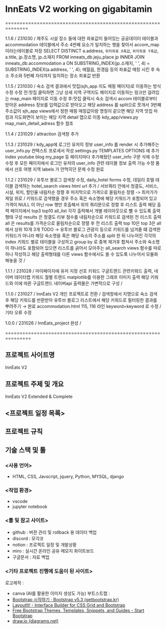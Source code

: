 # InnEats V2 working on gigabitamin



==============================================================

1.1.6 / 231030 / 
제주도 시설 장소 들에 대한 좌표값이 들어있는 공공데이터 테이블과 accommodation 테이블에서 주소 4번째 요소가 일치하는 행을 찾아서 accom_map 이라는테이블로 저장
SELECT DISTINCT a.address, `위치좌표 X축값`, `위치좌표 Y축값`, a.title, jp.장소명, jp.소재지
FROM inneats_db.jeju_place jp
INNER JOIN inneats_db.accommodation a
ON SUBSTRING_INDEX(jp.소재지, ' ', 4) = SUBSTRING_INDEX(a.address, ' ', 4);
애월읍, 한경읍 등의 좌표값 매칭 시킨 후 숙소 주소와 5번째 자리까지 일치하는 장소 좌표값 반환


1.1.5 / 231030 / 
숙소 검색 결과에서 맛집(sjh_app 지도 매핑 페이지)로 이동하는 방식 수정 
수정 전:맛집 클릭하면 그냥 상세 지역 구역지도 페이지로 이동하는 링크만 걸려있는 map_main 페이지로 이동
수정 후:맛집 클릭시 숙소 검색시 accom 테이블로부터 받아온 address 정보를 입력값으로 받아오고 해당 address 를 split으로 쪼개서 3번째 주소값이 sjh_app views에서 정한 매핑 매칭값이랑 명칭이 같으면 해당 지역 맛집 마킹과 지도화면이 보이는 해당 지역 detail 맵으로 이동
kdy_app/views.py map_main_detail_adress 함수 참조


1.1.4 / 231029 / 
attraction 검색창 추가


1.1.3 / 231029 / 
kdy_app에 로그인 유저의 정보 user_info 를 render 시 추가해주는 user_info.py 컨텍스트 프로세서 작성
settings.py TEMPLATES OPTIONS 에 추가
index youtube blog my_page 등 페이지마다 추가해뒀던 user_info 구문 삭제 수정
수정 후 모든 페이지에서 로그인 유저의 user_info 관련 테이블 정보 출력 가능
수정 폼에서 선호 여행 지역 labels 가 안먹히던 문제 수정 완료

1.1.2 / 231029 /
유투브 블로그 검색창 수정, daily_hotel forms 수정,
데일리 호텔 테이블 검색하는 hotel_search views html url 추가 /
서브쿼리 안에서 청결도, 서비스, 시설, 위치, 할인율 내림차순 정렬 후 
마지막으로 가격으로 올림차순 정렬 -> 최저가가 제일 위로 /
키워드로 검색했을 경우 주소 혹은 숙소명에 해당 키워드가 포함되어 있고 가격이 NULL 이 아닌 row 행만 호출해서
위의 쿼리문으로 정렬 후 리스트 출력
해당 출력 페이지에서 top3 top10 all_list 각각 출력해서 개별 레이아웃으로 뺄 수 있도록 출력형태 구성
results 은 청결도 리뷰 점수를 내림차순으로 키워드로 검색된 전 리스트 출력
all 은 results를 가격순으로 올림차순으로 정렬 후 전 리스트 출력
top 10은 top 3은 all 에서 상위 10개 3개
TODO -> 유투브 블로그 관광지 등으로 키워드를 넘겨줄 떄 검색한 키워드가 아니라 해당 숙소명을 혹은 해당 숙소의 주소를 split 한 뒤 나누어진 각각의 index 키워드 별로 테이블을 구성하고 group by 로 중복 제거후 합쳐서 주소와 숙소명이 하나라도 포함되어 있으면 리스트를 긁어서 모아주는 all_search views 함수를 따로 하나 작성하고 해당 출력형태를 다른 views 함수에서도 쓸 수 있도록 나누어서 모듈화 해놓을 것 / 


1.1.1 / 231028 /
마이페이지에 유저 지정 선호 키워드 구글트렌드 관련키워드 출력, 네이버 데이터랩 키워드 월별 트렌드 matplotlib를 이용한 그래프 이미지 출력
해당 키워드와 이에 따른 구글트렌드 네이버api 출력물은 가변적으로 구성 / 

1.1.0 / 231027 / InnEats V2 개인 프로젝트로 전환 /
검색창에서 지명으로 숙소 검색후 해당 키워드를 반환받아 유투브 블로그 리스트에서 해당 키워드로 필터링한 결과를 뿌려주기 → 완료
accommodation.html 115, 116 라인 keyword=keyword 로 수정 /
기타 오류 수정


1.0.0 / 231026 / InnEats_project 완성 /

===============================================================

## 프로젝트 사이트명
InnEats V2

## 프로젝트 주제 및 개요
InnEats V2 Extended & Complete













## <프로젝트 일정 목록>


## 프로젝트 규칙

## 기술 스택 및 툴

### <사용 언어>

- HTML, CSS, Javscript, jquery, Python, MYSQL, django

### <작업 환경>

- vscode
- jupyter notebook

### <툴 및 참고 사이트>

- github : 버젼 관리 및 rollback 용 데이터 백업
- discord : 모각코 
- notion : 프로젝트 일정 및 개발상황
- miro : 실시간 온라인 공유 메모지 화이트보드
- 구글문서 : 자료 백업


### <기타 프로젝트 진행에 도움이 된 사이트>

로고제작 : 
- canva (AI를 활용한 이미지 생성도 가능)
부트스트랩 : 
- [Bootstrap 시작하기 · Bootstrap v5.3 (getbootstrap.kr)](https://getbootstrap.kr/docs/5.3/getting-started/introduction/)
- [LayoutIt! - Interface Builder for CSS Grid and Bootstrap](https://www.layoutit.com/)
- [Free Bootstrap Themes, Templates, Snippets, and Guides - Start Bootstrap](https://startbootstrap.com/)
- [draw.io (diagrams.net)](https://app.diagrams.net/)
